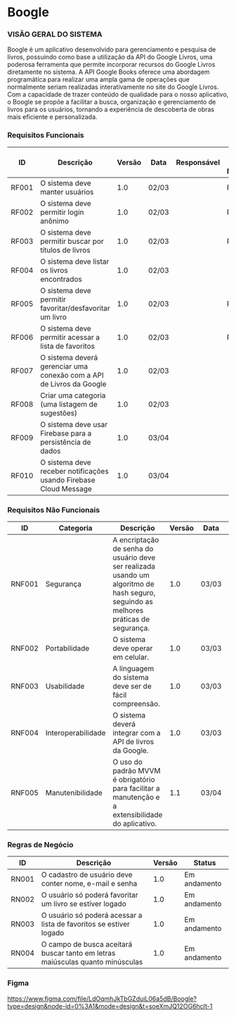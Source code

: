 # Boogle

### VISÃO GERAL DO SISTEMA
Boogle é um aplicativo desenvolvido para gerenciamento e pesquisa de livros, possuindo como base a utilização da API do Google Livros, uma poderosa ferramenta que permite incorporar recursos do Google Livros diretamente no sistema. A API Google Books oferece uma abordagem programática para realizar uma ampla gama de operações que normalmente seriam realizadas interativamente no site do Google Livros. Com a capacidade de trazer conteúdo de qualidade para o nosso aplicativo, o Boogle se propõe a facilitar a busca, organização e gerenciamento de livros para os usuários, tornando a experiência de descoberta de obras mais eficiente e personalizada.

### Requisitos Funcionais 

| ID   | Descrição                                           | Versão | Data   | Responsável | Regras de Negócio | Status      |
|------|-----------------------------------------------------|--------|--------|-------------|-------------------|-------------|
| RF001| O sistema deve manter usuários                     | 1.0    | 02/03  |             | RN001             | Em andamento|
| RF002| O sistema deve permitir login anônimo              | 1.0    | 02/03  |             | RN001             | Em andamento|
| RF003| O sistema deve permitir buscar por títulos de livros| 1.0    | 02/03  |             | RN004             | Em andamento|
| RF004| O sistema deve listar os livros encontrados        | 1.0    | 02/03  |             |                   | Em andamento|
| RF005| O sistema deve permitir favoritar/desfavoritar um livro| 1.0 | 02/03  |             | RN002             | Em andamento|
| RF006| O sistema deve permitir acessar a lista de favoritos| 1.0  | 02/03  |             | RN003             | Em andamento|
| RF007| O sistema deverá gerenciar uma conexão com a API de Livros da Google| 1.0 | 02/03|              |                   | Em andamento|
| RF008| Criar uma categoria (uma listagem de sugestões)   | 1.0    | 02/03  |             |                   | Em andamento|
| RF009| O sistema deve usar Firebase para a persistência de dados| 1.0| 03/04  |             |                   | Em andamento|
| RF010| O sistema deve receber notificações usando Firebase Cloud Message| 1.0| 03/04  |             |                   | Em andamento|

### Requisitos Não Funcionais 

| ID   | Categoria  | Descrição                                                                 | Versão | Data   | Status      |
|------|------------|---------------------------------------------------------------------------|--------|--------|-------------|
| RNF001| Segurança  | A encriptação de senha do usuário deve ser realizada usando um algoritmo de hash seguro, seguindo as melhores práticas de segurança.| 1.0| 03/03  | Em andamento|
| RNF002| Portabilidade  | O sistema deve operar em celular.                                           | 1.0| 03/03  | Em andamento|
| RNF003| Usabilidade  | A linguagem do sistema deve ser de fácil compreensão.                        | 1.0| 03/03  | Em andamento|
| RNF004| Interoperabilidade  | O sistema deverá integrar com a API de livros da Google.                      | 1.0| 03/03  | Em andamento|
| RNF005| Manutenibilidade  | O uso do padrão MVVM é obrigatório para facilitar a manutenção e a extensibilidade do aplicativo.| 1.1| 03/04  | Em andamento|

### Regras de Negócio 

| ID   | Descrição                                           | Versão | Status      |
|------|-----------------------------------------------------|--------|-------------|
| RN001| O cadastro de usuário deve conter nome, e-mail e senha| 1.0  | Em andamento|
| RN002| O usuário só poderá favoritar um livro se estiver logado| 1.0 | Em andamento|
| RN003| O usuário só poderá acessar a lista de favoritos se estiver logado| 1.0 | Em andamento|
| RN004| O campo de busca aceitará buscar tanto em letras maiúsculas quanto minúsculas| 1.0 | Em andamento|

### Figma

https://www.figma.com/file/LdOqmhJkTbGZduiL06a5dB/Boogle?type=design&node-id=0%3A1&mode=design&t=soeXmJQ12OG6hcIt-1
